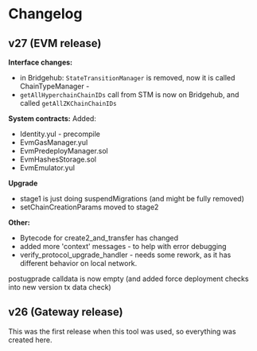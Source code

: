 # Changelog


## v27 (EVM release)

**Interface changes:**
* in Bridgehub: `StateTransitionManager` is removed, now it is called ChainTypeManager - 
* `getAllHyperchainChainIDs` call from STM is now on Bridgehub, and called `getAllZKChainChainIDs`

**System contracts:**
Added:
* Identity.yul - precompile
* EvmGasManager.yul
* EvmPredeployManager.sol
* EvmHashesStorage.sol
* EvmEmulator.yul

**Upgrade**

* stage1 is just doing suspendMigrations (and might be fully removed)
* setChainCreationParams moved to stage2


**Other:**

* Bytecode for create2_and_transfer has changed
* added more 'context' messages - to help with error debugging
* verify_protocol_upgrade_handler - needs some rework, as it has different behavior on local network.


postugprade calldata is now empty (and added force deployment checks into new version tx data check)





## v26 (Gateway release) 

This was the first release when this tool was used, so everything was created here.